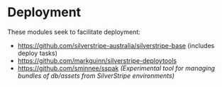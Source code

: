 # Deployment

These modules seek to facilitate deployment:

* https://github.com/silverstripe-australia/silverstripe-base (includes deploy tasks)
* https://github.com/markguinn/silverstripe-deploytools
* https://github.com/sminnee/sspak _(Experimental tool for managing bundles of db/assets from SilverStripe environments)_
